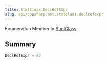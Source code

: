 ```yaml
---
title: StmtClass.DeclRefExpr
slug: api/cppsharp.ast.stmtclass.declrefexpr
---
```

Enumeration Member in [StmtClass](/api/cppsharp/ast/stmtclass)

## Summary



```csharp
DeclRefExpr = 67
```

